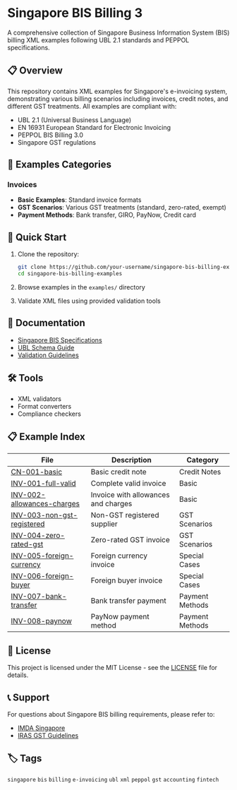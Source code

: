 # Singapore BIS Billing 3

A comprehensive collection of Singapore Business Information System (BIS) billing XML examples following UBL 2.1 standards and PEPPOL specifications.

## 📋 Overview

This repository contains XML examples for Singapore's e-invoicing system, demonstrating various billing scenarios including invoices, credit notes, and different GST treatments. All examples are compliant with:

- UBL 2.1 (Universal Business Language)
- EN 16931 European Standard for Electronic Invoicing
- PEPPOL BIS Billing 3.0
- Singapore GST regulations

## 📁 Examples Categories

### Invoices
- **Basic Examples**: Standard invoice formats
- **GST Scenarios**: Various GST treatments (standard, zero-rated, exempt)
- **Payment Methods**: Bank transfer, GIRO, PayNow, Credit card

## 🚀 Quick Start

1. Clone the repository:
   ```bash
   git clone https://github.com/your-username/singapore-bis-billing-examples.git
   cd singapore-bis-billing-examples
   ```

2. Browse examples in the `examples/` directory

3. Validate XML files using provided validation tools

## 📖 Documentation

- [Singapore BIS Specifications](docs/singapore-bis-specifications.md)
- [UBL Schema Guide](docs/ubl-schema-guide.md)
- [Validation Guidelines](docs/validation-guidelines.md)

## 🛠️ Tools

- XML validators
- Format converters
- Compliance checkers

## 📋 Example Index

| File | Description | Category |
|------|-------------|----------|
| [CN-001-basic](examples/credit-notes/CN-001-basic.xml) | Basic credit note | Credit Notes |
| [INV-001-full-valid](examples/invoices/basic/INV-001-full-valid.xml) | Complete valid invoice | Basic |
| [INV-002-allowances-charges](examples/invoices/basic/INV-002-allowances-charges.xml) | Invoice with allowances and charges | Basic |
| [INV-003-non-gst-registered](examples/invoices/gst-scenarios/INV-003-non-gst-registered.xml) | Non-GST registered supplier | GST Scenarios |
| [INV-004-zero-rated-gst](examples/invoices/gst-scenarios/INV-004-zero-rated-gst.xml) | Zero-rated GST invoice | GST Scenarios |
| [INV-005-foreign-currency](examples/invoices/special-cases/INV-005-foreign-currency.xml) | Foreign currency invoice | Special Cases |
| [INV-006-foreign-buyer](examples/invoices/special-cases/INV-006-foreign-buyer.xml) | Foreign buyer invoice | Special Cases |
| [INV-007-bank-transfer](examples/invoices/payment-methods/INV-007-bank-transfer.xml) | Bank transfer payment | Payment Methods |
| [INV-008-paynow](examples/invoices/payment-methods/INV-008-paynow.xml) | PayNow payment method | Payment Methods |

## 📄 License

This project is licensed under the MIT License - see the [LICENSE](LICENSE) file for details.

## 📞 Support

For questions about Singapore BIS billing requirements, please refer to:
- [IMDA Singapore](https://www.imda.gov.sg/)
- [IRAS GST Guidelines](https://www.iras.gov.sg/)

## 🏷️ Tags

`singapore` `bis` `billing` `e-invoicing` `ubl` `xml` `peppol` `gst` `accounting` `fintech`